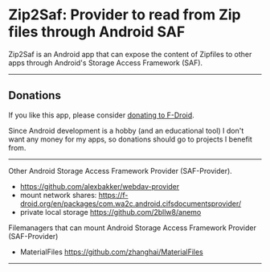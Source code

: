 # Zip2Saf: Provider to read from Zip files through Android SAF  

Zip2Saf is an Android app that can expose the content of Zipfiles to other apps through Android's 
Storage Access Framework (SAF).

-----

## Donations
If you like this app, please consider [donating to F-Droid](https://f-droid.org/donate).

Since Android development is a hobby (and an educational tool) I don't want any money for my apps,
so donations should go to projects I benefit from.

------------------------

Other Android Storage Access Framework Provider (SAF-Provider).

* https://github.com/alexbakker/webdav-provider
* mount network shares: https://f-droid.org/en/packages/com.wa2c.android.cifsdocumentsprovider/
* private local storage https://github.com/2bllw8/anemo

Filemanagers that can mount Android Storage Access Framework Provider (SAF-Provider)

* MaterialFiles https://github.com/zhanghai/MaterialFiles

----------------

